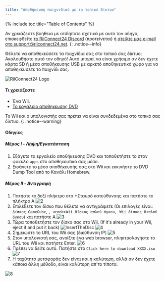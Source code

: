 ```yaml
---
title: "Αποθήκευση παιχνιδιού με το τοπικό δίκτυο"
---
```


{% include toc title="Table of Contents" %}

Αν χρειάζεστε βοήθεια με οτιδήποτε σχετικά με αυτό τον οδηγό, επισκεφθείτε [το RiiConnect24 Discord](https://discord.gg/b4Y7jfD) (προτείνεται) ή [στείλτε μαε e-mail στο support@riiconnect24.net](mailto:support@riiconnect24.net).
{: .notice--info}

Θέλετε να αποθηκεύσετε τα παιχνίδια σας στο τοπικό σας δίκτυο; Ακολουθήστε αυτό τον οδηγό! Αυτό μπορεί να είναι χρήσιμο αν δεν έχετε κάρτα SD ή μέσο αποθήκευσης USB με αρκετό αποθηκευτικό χώρο για να αποθηκέυσετε το παιχνίδι σας.

![RiiConnect24 Logo](/images/WiiRC24Logo.jpg)

#### Τι χρειάζεστε

* Ένα Wii.
* [To εργαλείο αποθηκευσης DVD](/assets/files/DVDDumpTool.zip)

Το Wii και ο υπολογιστής σας πρέπει να είναι συνδεδεμένα στο τοπικό σας δίκτυο.
{: .notice--warning}

#### Οδηγίες

##### Μέρος I - Λήψη/Εγκατάσταση

1. Εξάγετε το εργαλείο αποθήκευσης DVD και τοποθετήστε το στον φάκελο `apps` στο αποθηκευτικό σας μέσο.
1. Εισάγετε το μέσο αποθήκευσής σας στο Wii και εκκινήστε το DVD Dump Tool από το Κανάλι Homebrew.

##### Μέρος II - Αντιγραφή

1. Πατήστε το δεξί πλήκτρο στο +Σταυρό κατεύθυνσης και πατήστε το πλήκτρο Α ![2](/images/DumpDiscs_LAN/2.png)
1. Επιλέξετε τον δίσκο που θέλετε να αντιγράψετε (Οι επιλογές είναι: `Δίσκος GameGube`, `, <code>Wii δίσκος απλού όγκου`, ` Wii δίσκος διπλού όγκου`) και πατήστε Α ![3](/images/DumpDiscs_LAN/3.png)
1. Τώρα τοποθετήστε τον δίσκο σας στο Wii. (If it's already in your Wii, eject it and put it back) ![InsertTheDisc](/images/DumpDiscs_LAN/insertthedisc.jpg) ![4](/images/DumpDiscs_LAN/4.png)
1. Σημειώστε το URL του Wii σας (διεύθυνση IP) ![5](/images/DumpDiscs_LAN/5.png)
1. Στον υπολογιστή σας, ανοίξτε ένα web browser, πληκτρολογήστε το URL του Wii και πατήστε Enter. ![6](/images/DumpDiscs_LAN/6.png)
1. Πρέπει να δείτε αυτό. Πατήστε στο `Click here to download XXXX.iso` ![7](/images/DumpDiscs_LAN/7.jpg)
1. Η ταχύτητα μεταφοράς δεν είναι και η καλύτερη, αλλά αν δεν έχετε κάποια άλλη μέθοδο, είναι καλύτερη απ'το τίποτα.

![8](/images/DumpDiscs_LAN/8.PNG)
